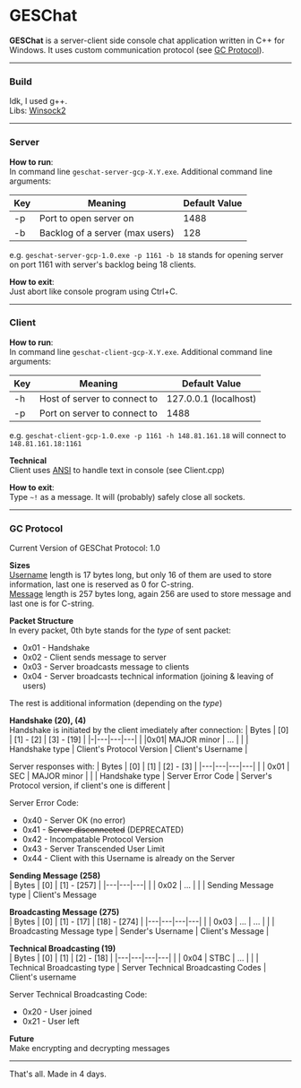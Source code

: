 # GESChat

**GESChat** is a server-client side console chat application written in C++ for Windows. It uses custom communication protocol (see [GC Protocol](#gc-protocol)).

---

### Build
Idk, I used g++. <br>
Libs: [Winsock2](https://learn.microsoft.com/en-us/windows/win32/api/winsock2/)

---

### Server
**How to run**: <br>
In command line `geschat-server-gcp-X.Y.exe`. Additional command line arguments:

| Key | Meaning | Default Value |
|---|---|---|
| -p | Port to open server on | 1488
| -b | Backlog of a server (max users) | 128

e.g. `geschat-server-gcp-1.0.exe -p 1161 -b 18` stands for opening server on port 1161 with server's backlog being 18 clients.

**How to exit**:<br>
Just abort like console program using Ctrl+C.


---

### Client

**How to run**: <br>
In command line `geschat-client-gcp-X.Y.exe`. Additional command line arguments:

| Key | Meaning | Default Value |
|---|---|---|
| -h | Host of server to connect to | 127.0.0.1 (localhost)
| -p | Port on server to connect to | 1488

e.g. `geschat-client-gcp-1.0.exe -p 1161 -h 148.81.161.18` will connect to `148.81.161.18:1161`

**Technical**<br>
Client uses [ANSI](https://en.wikipedia.org/wiki/ANSI_escape_code) to handle text in console (see Client.cpp)

**How to exit**:<br>
Type `~!` as a message. It will (probably) safely close all sockets.

---

### GC Protocol

Current Version of GESChat Protocol: 1.0

**Sizes** <br>
<ins>Username</ins> length is 17 bytes long, but only 16 of them are used to store information, last one is reserved as 0 for C-string. <br>
<ins>Message</ins> length is 257 bytes long, again 256 are used to store message and last one is for C-string.

**Packet Structure** <br>
In every packet, 0th byte stands for the _type_ of sent packet:
* 0x01 - Handshake
* 0x02 - Client sends message to server
* 0x03 - Server broadcasts message to clients
* 0x04 - Server broadcasts technical information (joining & leaving of users)

The rest is additional information (depending on the _type_)


**Handshake (20), (4)** <br>
Handshake is initiated by the client imediately after connection:
| Bytes | [0] | [1] - [2] | [3] - [19] |
|-|---|---|---|
| |0x01| MAJOR minor | ... |
| | Handshake type | Client's Protocol Version | Client's Username |



Server responses with:
| Bytes | [0] | [1] | [2] - [3] |
|---|---|---|---|
| | 0x01 | SEC | MAJOR minor |
| | Handshake type | Server Error Code | Server's Protocol version, if client's one is different |

Server Error Code:
* 0x40 - Server OK (no error)
* 0x41 - ~~Server disconnected~~ (DEPRECATED)
* 0x42 - Incompatable Protocol Version
* 0x43 - Server Transcended User Limit
* 0x44 - Client with this Username is already on the Server

**Sending Message (258)** <br>
| Bytes | [0] | [1] - [257] |
|---|---|---|
| | 0x02 | ... |
| | Sending Message type | Client's Message

**Broadcasting Message (275)** <br>
| Bytes | [0] | [1] - [17] | [18] - [274] |
|---|---|---|---|
| | 0x03 | ... | ... |
| | Broadcasting Message type | Sender's Username | Client's Message |

**Technical Broadcasting (19)** <br>
| Bytes | [0] | [1] | [2] - [18] |
|---|---|---|---|
| | 0x04 | STBC | ... |
| | Technical Broadcasting type | Server Technical Broadcasting Codes | Client's username

Server Technical Broadcasting Code:
* 0x20 - User joined
* 0x21 - User left

**Future** <br>
Make encrypting and decrypting messages

---

That's all. Made in 4 days.
